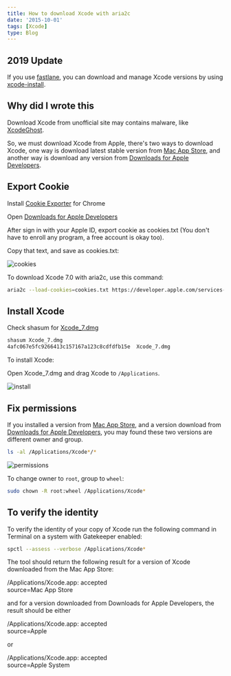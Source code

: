 ```yaml
---
title: How to download Xcode with aria2c
date: '2015-10-01'
tags: [Xcode]
type: Blog
---
```


## 2019 Update

If you use [fastlane](https://docs.fastlane.tools), you can download and manage Xcode versions by using [xcode-install](https://github.com/xcpretty/xcode-install).

## Why did I wrote this

Download Xcode from unofficial site may contains malware, like [XcodeGhost](http://researchcenter.paloaltonetworks.com/2015/09/novel-malware-xcodeghost-modifies-xcode-infects-apple-ios-apps-and-hits-app-store/).

So, we must download Xcode from Apple, there's two ways to download Xcode, one way is download latest stable version from [Mac App Store](https://itunes.apple.com/en/app/xcode/id497799835), and another way is download any version from [Downloads for Apple Developers](https://developer.apple.com/download/more/).

## Export Cookie

Install [Cookie Exporter](https://chrome.google.com/webstore/detail/cookiestxt/njabckikapfpffapmjgojcnbfjonfjfg) for Chrome

Open [Downloads for Apple Developers](https://developer.apple.com/downloads/)

After sign in with your Apple ID, export cookie as cookies.txt
(You don't have to enroll any program, a free account is okay too).

Copy that text, and save as cookies.txt:

![cookies](/static/images/cookies.png)

To download Xcode 7.0 with aria2c, use this command:

```sh
aria2c --load-cookies=cookies.txt https://developer.apple.com/services-account/
```

## Install Xcode

Check shasum for [Xcode_7.dmg](http://adcdownload.apple.com/Developer_Tools/Xcode_7/Xcode_7.dmg
)

```sh
shasum Xcode_7.dmg
4afc067e5fc9266413c157167a123c8cdfdfb15e  Xcode_7.dmg
```

To install Xcode:

Open Xcode_7.dmg and drag Xcode to `/Applications`.

![install](/static/images/install.png)

## Fix permissions

If you installed a version from [Mac App Store](https://itunes.apple.com/en/app/xcode/id497799835), and a version download from [Downloads for Apple Developers](https://developer.apple.com/download/more/), you may found these two versions are different owner and group.

```sh
ls -al /Applications/Xcode*/*
```

![permissions](/static/images/permissions.png)

To change owner to `root`, group to `wheel`:

```sh
sudo chown -R root:wheel /Applications/Xcode*
```

## To verify the identity

To verify the identity of your copy of Xcode run the following command in Terminal on a system with Gatekeeper enabled:

```sh
spctl --assess --verbose /Applications/Xcode*
```

The tool should return the following result for a version of Xcode downloaded from the Mac App Store:

/Applications/Xcode.app: accepted  
source=Mac App Store

and for a version downloaded from Downloads for Apple Developers, the result should be either

/Applications/Xcode.app: accepted  
source=Apple

or

/Applications/Xcode.app: accepted  
source=Apple System


